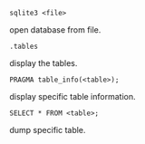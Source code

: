 ```
sqlite3 <file>
```

open database from file.

```
.tables
```

display the tables.

```
PRAGMA table_info(<table>);
```

display specific table information.

```
SELECT * FROM <table>;
```

dump specific table.